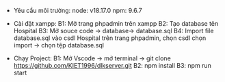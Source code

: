 - Yêu cầu môi trường:
node: v18.17.0
npm: 9.6.7 

- Cài đặt xampp:
B1: Mở trang phpadmin trên xampp
B2: Tạo database tên Hospital
B3: Mở souce code -> database-> database.sql
B4: Import file database.sql vào csdl Hospital trên trang phpadmin, chọn csdl chọn import -> chọn tệp database.sql


- Chạy Project:
B1: Mở Vscode -> mở terminal -> git clone https://github.com/KIET1996/dlkserver.git
B2: npm install
B3: npm run start